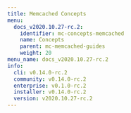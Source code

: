 ```yaml
---
title: Memcached Concepts
menu:
  docs_v2020.10.27-rc.2:
    identifier: mc-concepts-memcached
    name: Concepts
    parent: mc-memcached-guides
    weight: 20
menu_name: docs_v2020.10.27-rc.2
info:
  cli: v0.14.0-rc.2
  community: v0.14.0-rc.2
  enterprise: v0.1.0-rc.2
  installer: v0.14.0-rc.2
  version: v2020.10.27-rc.2
---
```


